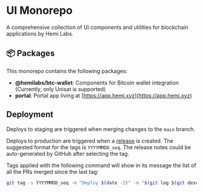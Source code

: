 # UI Monorepo

A comprehensive collection of UI components and utilities for blockchain applications by Hemi Labs.

## 📦 Packages

This monorepo contains the following packages:

- **@hemilabs/btc-wallet**: Components for Bitcoin wallet integration (Currently, only Unisat is supported)
- **portal**: Portal app living at [https://app.hemi.xyz](https://app.hemi.xyz)

## Deployment

Deploys to staging are triggered when merging changes to the `main` branch.

Deploys to production are triggered when a [release](https://github.com/hemilabs/ui-monorepo/releases/new) is created.
The suggested format for the tags is `YYYYMMDD_seq`.
The release notes could be auto-generated by GitHub after selecting the tag.

Tags applied with the following command will show in its message the list of all the PRs merged since the last tag:

```sh
git tag -s YYYYMMDD_seq -m "Deploy $(date -I)" -m "$(git log $(git describe --abbrev=0 --tags)..HEAD --oneline | grep Merge)"
```
